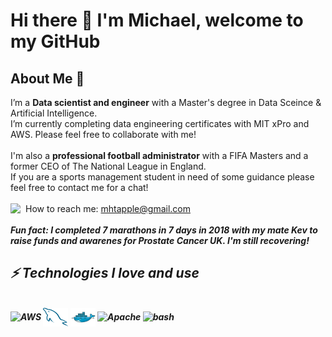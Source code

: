 # Hi there 👋 I'm Michael, welcome to my GitHub 

## About Me 🚀   
I’m a **Data scientist and engineer** with a Master's degree in Data Sceince & Artificial Intelligence. </br> 
I’m currently completing data engineering certificates with MIT xPro and AWS.  Please feel free to collaborate with me! </br></br>
I'm also a **professional football administrator** with a FIFA Masters and a former CEO of The National League in England. </br>
If you are a sports management student in need of some guidance please feel free to contact me for a chat! </br></br>
How to reach me: mhtapple@gmail.com <a href="https://www.linkedin.com/in/michaelhtattersall/">
  <img align="left" width="24px" src="https://cdn.jsdelivr.net/npm/simple-icons@v3/icons/linkedin.svg"  />
</a> </br> </br>
<b><i> Fun fact: I completed 7 marathons in 7 days in 2018 with my mate Kev to raise funds and awarenes for Prostate Cancer UK.  I'm still recovering! <b><i> 
 

## ⚡ Technologies I love and use
  
<div style="display: inline_block"><br>
  <img align="center" alt="AWS" height="30" width="40" src="https://cdn.jsdelivr.net/gh/devicons/devicon@latest/icons/amazonwebservices/amazonwebservices-original-wordmark.svg">
  <img align="center" alt="MySQL" height="30" width="40" src="https://raw.githubusercontent.com/devicons/devicon/master/icons/mysql/mysql-original.svg">
  <img align="center" alt="Docker" height="30" width="40" src="https://raw.githubusercontent.com/devicons/devicon/master/icons/docker/docker-original.svg"> 
  <img align="center" alt="Apache" height="30" width="40" src="https://cdn.jsdelivr.net/gh/devicons/devicon@latest/icons/apache/apache-original-wordmark.svg">
  <img align="center" alt="bash" height="30" width="40" src="https://cdn.jsdelivr.net/gh/devicons/devicon@latest/icons/bash/bash-original.svg">
</div>

